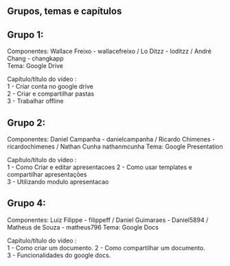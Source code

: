 Grupos, temas e capítulos
--------------------------
Grupo 1:   
---------  
Componentes: Wallace Freixo - wallacefreixo / Lo Ditzz - loditzz / André Chang - changkapp  
Tema: Google Drive  

Capítulo/título do vídeo :  
1 - Criar conta no google drive  
2 - Criar e compartilhar pastas  
3 - Trabalhar offline  

Grupo 2:   
---------  
Componentes: Daniel Campanha - danielcampanha / Ricardo Chimenes - ricardochimenes / Nathan Cunha nathanmcunha
Tema: Google Presentation  

Capítulo/título do vídeo :  
1 - Como Criar e editar apresentacoes
2 - Como usar templates e compartilhar apresentações  
3 - Utilizando modulo apresentacao   

Grupo 4:   
---------  
Componentes: Luiz Filippe - filippeff / Daniel Guimaraes - Daniel5894 / Matheus de Souza - matheus796 
Tema: Google Docs  

Capítulo/título do vídeo :  
1 - Como criar um documento.
2 - Como compartilhar um documento.  
3 - Funcionalidades do google docs.

